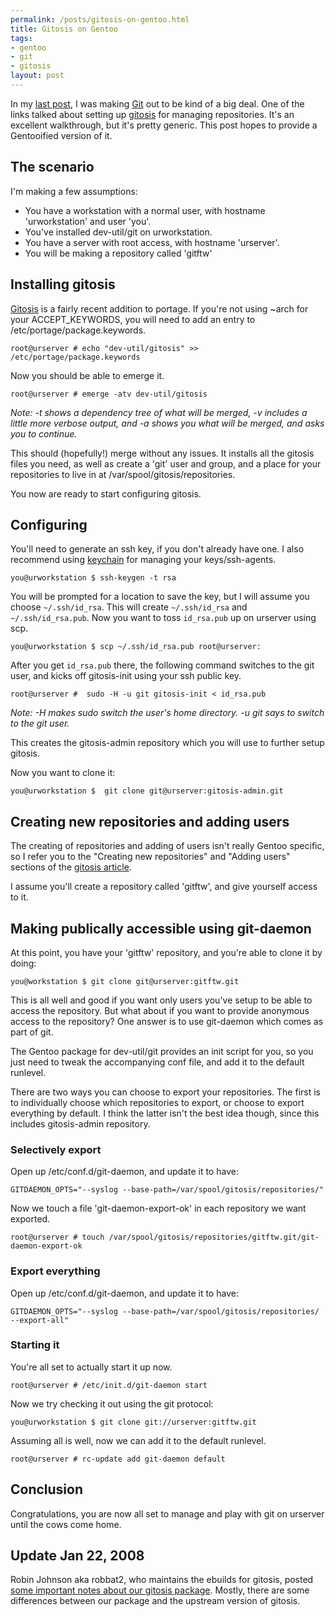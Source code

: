 ```yaml
--- 
permalink: /posts/gitosis-on-gentoo.html
title: Gitosis on Gentoo
tags: 
- gentoo
- git
- gitosis
layout: post
---
```

In my [last post](/posts/git-links-for-2007-01-05), I was making [Git](http://git.or.cz/) out to be kind of a big deal. One of the links talked about setting up [gitosis](http://scie.nti.st/2007/11/14/hosting-git-repositories-the-easy-and-secure-way) for managing repositories. It's an excellent walkthrough, but it's pretty generic. This post hopes to provide a Gentooified version of it.

## The scenario

I'm making a few assumptions:

 * You have a workstation with a normal user, with hostname 'urworkstation' and user 'you'.
 * You've installed dev-util/git on urworkstation.
 * You have a server with root access, with hostname 'urserver'.
 * You will be making a repository called 'gitftw'

## Installing gitosis

[Gitosis](http://scie.nti.st/2007/11/14/hosting-git-repositories-the-easy-and-secure-way) is a fairly recent addition to portage. If you're not using ~arch for your ACCEPT\_KEYWORDS, you will need to add an entry to /etc/portage/package.keywords.

    root@urserver # echo "dev-util/gitosis" >> /etc/portage/package.keywords

Now you should be able to emerge it.

    root@urserver # emerge -atv dev-util/gitosis

_Note: -t shows a dependency tree of what will be merged, -v includes a little more verbose output, and -a shows you what will be merged, and asks you to continue._

This should (hopefully!) merge without any issues. It installs all the gitosis files you need, as well as create a 'git' user and group, and a place for your repositories to live in at /var/spool/gitosis/repositories.

You now are ready to start configuring gitosis.

## Configuring

You'll need to generate an ssh key, if you don't already have one. I also recommend using [keychain](http://www.gentoo.org/proj/en/keychain/) for managing your keys/ssh-agents.

    you@urworkstation $ ssh-keygen -t rsa

You will be prompted for a location to save the key, but I will assume you choose `~/.ssh/id_rsa`. This will create `~/.ssh/id_rsa` and `~/.ssh/id_rsa.pub`. Now you want to toss `id_rsa.pub` up on urserver using scp.

    you@urworkstation $ scp ~/.ssh/id_rsa.pub root@urserver:
    
After you get `id_rsa.pub` there, the following command switches to the git user, and kicks off gitosis-init using your ssh public key.
 
    root@urserver #  sudo -H -u git gitosis-init < id_rsa.pub

_Note: -H makes sudo switch the user's home directory. -u git says to switch to the git user._

This creates the gitosis-admin repository which you will use to further setup gitosis.

Now you want to clone it:

    you@urworkstation $  git clone git@urserver:gitosis-admin.git
    
## Creating new repositories and adding users

The creating of repositories and adding of users isn't really Gentoo specific, so I refer you to the "Creating new repositories" and "Adding users" sections of the [gitosis article](http://scie.nti.st/2007/11/14/hosting-git-repositories-the-easy-and-secure-way).

I assume you'll create a repository called 'gitftw', and give yourself access to it.
 
## Making publically accessible using git-daemon

At this point, you have your 'gitftw' repository, and you're able to clone it by doing:

    you@workstation $ git clone git@urserver:gitftw.git
    
This is all well and good if you want only users you've setup to be able to access the repository. But what about if you want to provide anonymous access to the repository? One answer is to use git-daemon which comes as part of git.

The Gentoo package for dev-util/git provides an init script for you, so you just need to tweak the accompanying conf file, and add it to the default runlevel.

There are two ways you can choose to export your repositories. The first is to individually choose which repositories to export, or choose to export everything by default. I think the latter isn't the best idea though, since this includes gitosis-admin repository.

### Selectively export

Open up /etc/conf.d/git-daemon, and update it to have:

    GITDAEMON_OPTS="--syslog --base-path=/var/spool/gitosis/repositories/"

Now we touch a file 'git-daemon-export-ok' in each repository we want exported.

    root@urserver # touch /var/spool/gitosis/repositories/gitftw.git/git-daemon-export-ok


### Export everything

Open up /etc/conf.d/git-daemon, and update it to have:

    GITDAEMON_OPTS="--syslog --base-path=/var/spool/gitosis/repositories/ --export-all"
    
### Starting it

You're all set to actually start it up now.

    root@urserver # /etc/init.d/git-daemon start
    
Now we try checking it out using the git protocol:

    you@urworkstation $ git clone git://urserver:gitftw.git
   
Assuming all is well, now we can add it to the default runlevel.

    root@urserver # rc-update add git-daemon default
    
## Conclusion

Congratulations, you are now all set to manage and play with git on urserver until the cows come home.

## Update Jan 22, 2008

Robin Johnson aka robbat2, who maintains the ebuilds for gitosis, posted [some important notes about our gitosis package](http://robbat2.livejournal.com/217665.html). Mostly, there are some differences between our package and the upstream version of gitosis.

